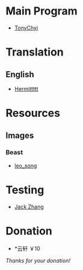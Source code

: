 Main Program
===

* [TonyChyi](https://t.me/tonychee7000)

Translation
===

English
---
* [Hermittttt](https://t.me/Hermittttt)


Resources
===

Images
---

### Beast
* [leo_song](https://t.me/leo_song)

Testing
===
* [Jack Zhang](https://t.me/jack77213)


Donation
===

* *云轩 ￥10

*Thanks for your donation!*
